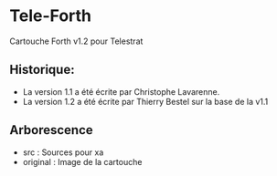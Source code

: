 # Tele-Forth
Cartouche Forth v1.2 pour Telestrat

## Historique:
- La version 1.1 a été écrite par Christophe Lavarenne.
- La version 1.2 a été écrite par Thierry Bestel sur la base de la v1.1

## Arborescence
- src : Sources pour xa
- original : Image de la cartouche
